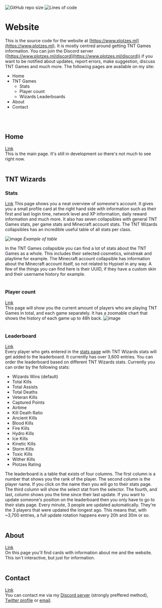 ![GitHub repo size](https://img.shields.io/github/repo-size/ImPlotzes/Website)
![Lines of code](https://img.shields.io/tokei/lines/github.com/ImPlotzes/Website)
# Website
 This is the source code for the website at [https://www.plotzes.ml](https://www.plotzes.ml). It is mostly centred around getting TNT Games information. You can join the Discord server ([https://www.plotzes.ml/discord](https://www.plotzes.ml/discord)) if you want to be notified about updates, report errors, make suggestion, discuss TNT Games and much more. The following pages are available on my site:
 - Home
 - TNT Games
	 - Stats
	 - Player count
	 - Wizards Leaderboards
 - About
 - Contact
<br />
<br />

## Home
 [Link](https://www.plotzes.ml)  
 This is the main page. It's still in development so there's not much to see right now.
<br />
<br />

## TNT Wizards
 ### Stats
 [Link](https://www.plotzes.ml/stats)
 This page shows you a neat overview of someone's account. It gives you a small profile card at the right hand side with information such as their first and last login time, network level and XP information, daily reward information and much more. It also has seven collapsibles with general TNT Games stats, per game stats and Minecraft account stats. The TNT Wizards collapsibles has an incredible useful table of all stats per class. 
 
 ![image](https://user-images.githubusercontent.com/47643346/113931776-2778b000-97f3-11eb-9a50-27ec3107c28a.png)
 <i>Example of table</i>

 In the TNT Games collapsible you can find a lot of stats about the TNT Games as a whole. This includes their selected cosmetics, winstreak and playtime for example.
 The Minecraft account collapsible has information about the Minecraft account itself, so not related to Hypixel in any way. A few of the things you can find here is their UUID, if they have a custom skin and their username history for example. 
<br />
<br />

 ### Player count
 [Link](https://www.otzes.ml/playercount)  
 This page will show you the current amount of players who are playing TNT Games in total, and each game separately. It has a zoomable chart that shows the history of each game up to 48h back.
 ![image](https://user-images.githubusercontent.com/47643346/117438663-22159f00-af32-11eb-9aeb-3e97c393c12e.png)
<br />
<br />

 ### Leaderboard
 [Link](https://www.plotzes.ml/leaderboard)  
 Every player who gets entered in the [stats page](https://plotzes.ml/stats) with TNT Wizards stats will get added to the leaderboard. It currently has over 3,600 entries. You can order the leaderboard based on different TNT Wizards stats. Currently you can order by the following stats:
  - Wizards Wins (default)
  - Total Kills
  - Total Assists
  - Total Deaths
  - Veteran Kills
  - Captured Points
  - Airtime
  - Kill Death Ratio
  - Ancient Kills
  - Blood Kills
  - Fire Kills
  - Hydro Kills
  - Ice Kills
  - Kinetic Kills
  - Storm Kills
  - Toxic Kills
  - Wither Kills
  - Plotzes Rating

 The leaderboard is a table that exists of four columns. The first column is a number that shows you the rank of the player. The second column is the player name. If you click on the name then you will go to their stats page. The third column will show the select stat from the selector. The fourth, and last, column shows you the time since their last update. If you want to update someone's position on the leaderboard then you only have to go to their stats page. Every minute, 3 people are updated automatically. They're the 3 players that were updated the longest ago. This means that, with ~3,700 entries, a full update rotation happens every 20h and 30m or so. 
<br />
<br />

## About
  [Link](https://www.plotzes.ml/about)  
  On this page you'll find cards with information about me and the website. This isn't interactive, but just for information.
  <br />
  <br />
  
## Contact
  [Link](https://www.plotzes.ml/contact)  
  You can contact me via my [Discord server](https://www.plotzes.ml/discord) (strongly preffered method), [Twitter profile](https://www.plotzes.ml/twitter) or [email](mailto:plotzes@email.com).
